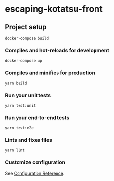 # escaping-kotatsu-front

## Project setup
```
docker-compose build
```

### Compiles and hot-reloads for development
```
docker-compose up
```

### Compiles and minifies for production
```
yarn build
```

### Run your unit tests
```
yarn test:unit
```

### Run your end-to-end tests
```
yarn test:e2e
```

### Lints and fixes files
```
yarn lint
```

### Customize configuration
See [Configuration Reference](https://cli.vuejs.org/config/).
